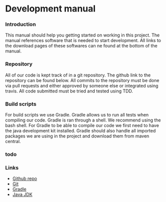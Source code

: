 # Development manual

### Introduction
This manual should help you getting started on working in this project. The manual references software that is needed to start development. All links to the download pages of these softwares can ne found at the bottom of the manual.

### Repository
All of our code is kept track of in a git repository. The github link to the repository can be found below. All commits to the repository must be done via pull requests and either approved by someone else or integrated using travis. All code submitted must be tried and tested using TDD.

### Build scripts
For build scripts we use Gradle. Gradle allows us to run all tests when compiling our code. Gradle is ran through a shell. We recommend using the bash shell. For Gradle to be able to compile our code we first need to have the java development kit installed. Gradle should also handle all imported packages we are using in the project and download them from maven central.

### todo


### Links

* [Github repo]
* [Git]
* [Gradle]
* [Java JDK]

[Github repo]: <https://github.com/CoolPeople/tictactoe>
[Git]: <https://git-scm.com/downloads>
[Gradle]: <https://gradle.org/install/>
[Java JDK]: <http://www.oracle.com/technetwork/java/javase/downloads/jdk8-downloads-2133151.html>
